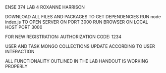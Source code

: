ENSE 374 LAB 4
ROXANNE HARRISON

DOWNLOAD ALL FILES AND PACKAGES TO GET DEPENDENCIES
RUN node index.js TO OPEN SERVER ON PORT 3000
RUN BROWSER ON LOCAL HOST PORT 3000

FOR NEW REGISTRATION:
AUTHORIZATION CODE: 1234


USER AND TASK MONGO COLLECTIONS UPDATE ACCORDING TO USER INTERACTION

ALL FUNCTIONALITY OUTLINED IN THE LAB HANDOUT IS WORKING PROPERLY

